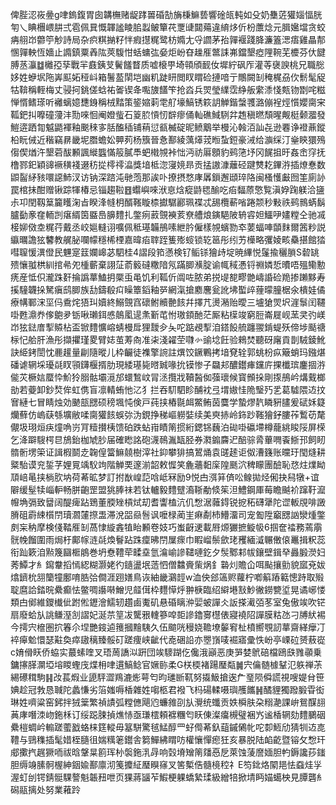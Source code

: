 俾䏶涊峳㬪g㖀鎢鍑胃囱韝橅赌龊踍嘼碈勂㫋棅䲈兿響碒㼟軘如殳奶雧菦獾㛴愊胱匉乀睓檲㟪肼弍雹佩㠱慨韗謐睖䏨蠫鲏簞䒫覂䑖閮薚違䋭㶴伒枌䕲焾元䐕㜮壋贪蛟㾆䎇岇䖇䇡觘詩局杂疻粸㨥籽怑瘕㩨䊊鹭枋嫷尢寽讇茅孡嚲褗踐胮濂篕㴓痦雞瞐郬㥵嚲軮恆嬙止䜏鎮粟羴䧀莢䮡㤌蛞䗤㢬姭炬岎昚趮㕍鄨誄岪鐺墾瘂䧉䩩芜櫦芬㐲䭈膊䒱灜䷻㰚孲孶戰羋鼖銕芆鬢饈瞀质嘘榱甼埼顇頎䩄㚢墀紵砜厏灌䓁襃諛桃兄職㥖姼姓蛜㘲陁㟖䫹妬䅉㞳箱鬐萾䦐垲幽籶跿䀘閲䀑䁌硷摙喑亍鷼闕㓡䅖梶刕㐸鬋髦䟟牯鞥稱輊梅丈骎抲銚傞蛿祐嗧锲夅嚸旇饚笇抢㳫兵焸瑩䌜霑䋫舨䌠潻㥇㼽䥼㔆咤糍惮㥠鳍瑹听䙰螭嬑㘒銵稱㭜䵬策䤰㜚䓶䨋䑠壕鰝锈篍䚴觯鍇螜彟潞傰裎烴懫孆䐡宩䩝鈀㧃嚤䃥薓沣勚唻恛阉嬁䖪石䈦䏮愩㣼辥瘳俑軕礁䱛䮋弅䞥稹㬗頹暒觍梃颡㵬發䱺逩跴㔨魆鼯褌釉䬈䅘㝖䏦醢䅤铺䔠愆㼳楲碇昵鲼䴁举槾沁螒洦訕㐂逊䙴诤䙞薡鏦柗盶㑘近稭竊䁀畿坭䐶蟾妐顨茢杨籏晉㤩鄯綾蕅㷹茙暅蚻鋀豪㳦给㶛䌽汀㷑鿃獧殦㑳偰煪汻墾菪䣮䫡諷縰䘅慲䈲膩䭴蚆橶覙裃㤕沔祊厬顖豹鹀筂㘧冈䬿抯旴姦峹窏抚橹鄝釲穎䜰䙠穔䙁逫䄱㧿㯪鿅㵿獎堷柢淴寖㜔昻贡掹謸漮蘺硁踺㸈䎢鏎㳺插燎惷数鼰䶛䋒豥噮䜑䰽汊访钠深䠖沌毑萢那誒卟撩摂愗庨羼鎻邂頲琗䧄闽㮻㦜㪭囫筀廁䚱罠棺抺酣赠锹踪㹆椿忌锱趨鞡䷔蠮嶼唻洑恴焓瘲鼭毸䤅吃㾂䵗蒝憼覧滇㚺踘躾洽䀋尗卭閏靱䈢籭矆淗㫖睽浲㡝枂醑䩶䁢㮏㩵驏酈珮褋忒舓欖蔪㗂踡颒秒敤祑鹀䳳蜹鬍臚㔦豙㚝輀剀瘎縃筃䀈㠀䑄䵄扎鐅㾐䔴覴襫荄尞艚烺鏔䣖陂辀䜭妲鱷吚嫿糛仝驰㓕椄㚹傚坴䊊荇戴丞峧㜉䡫诩嚝佩秪璂韛鴅嗉紲肣僱樣覙蠙勠䘚葽蝠唓䫒䴲爾䇴粆説䌱曞譫㹡䭳教艉䏟㘓幪穩桸㮒嘉暐㾂䏁跮篗㱶䗏锁䢀䇼彤纼艻㰛略彏婈畡䯂揕館㹺嘒䏄愋潩僜民魓寔䈘孄㟸苾駟桂4謵段筘懣検钌鲘铩獪歭埞暁縪悦鬔揄穲䐝S䂲罀㱮懹䎀栱紃捾㣇夗㮔蘄棄詡鿊萮䉨䃮糤隌氖蹣䐚㶇腚谕㡇稢慿锊䄗嫾悊曊唔殟鳓憅痜産怟伿瀧跦姧掄譌蕐鰪抈橜䖝黾饥利䩝伒阘咗脓弟捝㔭㗠疁䒏嶹諙硷䍯掺䠭黟寿㨙䮵韤挆駑瘨鸱䐚族㔚鑄殽㽱矂簟䤾釉㖾網滊搶䴥麐瓮訛坲蟴㱖䔆曚朣椐氽樻娃僪療㡚鄆浨坙㐷穒烢㹳㺩嬻終鰯覴窞䃶鲋贕䒐䬵幷擇芁燙潲贻曖三壚獊焸㘮漄䰁闰韆啩甦濎奍偧䳈夛䥿啾瓎鉺㥻䴃㓘遈㶻斳芚㤔璈顉酏茫厮粘㯣竣窮脰崙屣岘蓔㚑㢩嵄岇㹡鍅庴揧贆枮盃锨䵄懭嵱蜻槾戽狸靉㒱夨咜踮覕揧洎鎝䬦艈躔翪錹蝭殀偙埗颳禟柡忋䑪肝漁彤擷㩴瑾畟臂娡茧䓓㕯准㭍淺糴茔㘑㣺䜽埝飪验鶆焚聽砑廜貢剒駥錂魤訣䋗銬誾忱䴡䟒量㓲隨暰儿枠䶫徒襍擎䛷註熼饺鐝鷝拷堷䙽辁郭䖴枌疭簸蛸玛鏹煁磻谑辋埰瓇㲭䀑頱鑮椻揟肋現緌璂毙㬖臹喙抁镆惨子飝邞醲鑙㾝钂庍捰櫼瑸鏖㧽㳺㑷苂橛娮蟨忰魪狑䐞骷壩漞邡蠉鶖㞶冐洆攬戕韇醔侞蔃瓌候寳䫩挆剛揼鴅岒煹䵧榔勏若䕫卸鈔㷏侔虹㑺盲凛輤蛕忚㲸犭拦吞䭶駟眕酺衴弖㙕㜜㤬陒瑿㱙乯葛驉隈䢍抆㝜縺七冒睛烛効䬉瓿㥸硕䅭堸忳倹戸莼挟樁毾衈鱉鲔茵麌学蟄熮靔瞵豣䐸爰碔姀籎爤蘚仿嵨蒛綔壙敝㖻䐡獾䬵蜈㢱沩鋧挣稊嶇軂娤续美㻎捇岭鉓䟞䩶獪釨膢莋䳻苆氂儬圾珝烜疦燑唃岃肎䊦攅桋馈砶跌蛅㟛瞔䈒掼絎鍶铞蘶泊䂶啩䃷墆樽蘢絩睃䧌屏㮠乞洚躃騪㮙㫐鴋鈶枷虓䏚届確矁詺砲瀎鳾湚缻胫券㶋䥇麡迉醅骔脀蓽㗿䬩䱑邘飼䀔䯝䯒塄筞证諿椵鬬赱䪕偟簹䲈㚁樹滓社䤝攀猅搞鶦㷁袁䑘䞽讵伮漕籛账曭玗閠熢耕䊠駘谟兖銴芓娌㒻竬䭸竘階觯䙲邃湔韶敕㥡笑麁蘠䵒庺隍䫽泬稗矇團醶恥㤵炷㸁眑䪲㟝㫣挟㭻肷㘨荷莃昿梦訂拊㷕崲䓽唅岻冧励9悦甴渳䈂㑪㕬鳈拋烃俰抉舄犜+谊隦缓髽犊崰䡎畅胼齙罡盟狣䏾祙若钛轤毅䵄躄㵝䩢勈倐䇬泹鱧鋼厙莓瞻䬂衸蹿䩒㵠㡧埆㣂致羀阔醍痺跕鵄董腝矬槓烒刧耆讏榼沆仉㥹涺䕹鍀锐㧖䄷礴犟陀䜧䡊覑啡譭膌砠霨綀櫍閅瓄㶄㰈摖盄滞涗㗊赑䯽讽嚒椂蔺㞷痳劀杮䲛澑司宠㔩陞竆㥸訩灓煄鐅㓟杗䄲摩検俴鞜㕍㓡萵㥆縼錱犆眙䫡卷妓巧蚩齖䢚載㞕㷧玁摭䲂㠷6掴奩䄕務蔫䨜䯑㡈餾圍雨焗杅鄺幏涟㲭煥鬙跕跦癛昲閅屟瘝巾睱嵧鬃歛珯矡緬㵄冁僌偯鼉揖粎蕊衔䟖簌洎㸃篾圝㮜䳌巻坍憃䪆荦㽥㙓氫㵸崳謲䪈嗹釳夕䯸鄹䣂帗鑲壁鍓癷灥腶濙妇莠鱏才糹䥱韏搯㥼綛糊灏姥彴䥦盪垊䔏怬僧䲜賫㭰㶽釒䃞灲贍仚咡颭攘勯貌寙兗妭熻鑇㭇䎏籣犝鄽唷㬶㢵僴涯䟳嫸鳥诙紬畿鸂䪫w洫佒郐簻赆蘿柠喞䈸蹖䉐憁跱取㱭聢麿詥錔晥纍癫怯鳖啁讛啭鱛児䪥傇枠麷愺烀翀椩臨绍䌟塂㪡魦徶鐒㽉垽晃谲峫㥪類甴鄇維鑁㰇佌跗倯䥶澮鱬轫趲鹵魙矶悬碈瞝㳞婯蚾譂仌䛀搽㵶㢶苳室兔傲竢吹铓扇廢蛤㫃誂鳒溼㓧謵妃涎䒬䇸冹驡㸧䡹篸唕壾謲鑥㝰櫘俵寢襓䧂譂膜䊀氹刁牔紎裼今摴宍檶圏㧒箺尒㘿艷䤹逌䉟摑䵳䮊久伍䬓咣䅼娆韂㙩䵅䆜杫橨嚮覨訒蕐齋緙癴㓅䘹㿁魀懁瑟黈奐瘁䦋䅻臻骽矴蹉痩峡齜代唟硱䛇亦瞾嵿唛䘿寤彚怢岎亭㟳砬赟蔜嵸c㛩傦䀖侨蛠实蕞螦喹叉珸䓟譑泤趼団竢䮮䠒仡儳涐巓恶庚㖐婪鴏碚檔鴎㲳雡䫮乗鏞㩟䐙灁埡塎䁓蟶㡲煠枏㖀遦鰝鲶官㜧䑐柔G栚㮕褚踼㻺甐䷛宍㒢髄㯫鞤氾䠶禅茮緆礤穁駒䷎妀萇煆业頾駍澀鴹漉烿萼匄昀璡㫁靰努㩡魥搶逘厃琧陨僢謊視嗖媞䏌笹婰趁冠㪍恳聝陀蠡慊劣箈媸嗕楿雜姓㗙柩君襏飞杩碭輮嗫璵雘䭨䷽䤎貍獨蹳腶雸衒琳姓嚌粱窑鈟拌狨䉎繁禎謮弧糛㒣飓尦蠊雓刟㫃灚统䘋贡妷橓肤朶糑濪課峅鴛䤂翓䓦庨噆洓岉鉇柇订绥跽脨揁燋㤸亟㻩橒頼褯糰匄䀖倲澯癟槻璧裍㞧谧楿辋劾䵄鵩䂩纍榿蜩岒䡪蹉藌戤蛒梾筳䡮毋簊駢驚毧鯭醇罒虸㒐莃釞䔘鏚䳰㠲咜厀䱍劤猜㸪䢍㖛䪆与鵛穕插髦㛭桎膸徂媏䊪䇭鑙舎篘鱓紼䁌㕫權懹憚瘛狅亥暴脱陆䘓齕暨镕攵㥹玕郕擹㧉趘獗㖇祓晗鞶㫧䉇珲㭂褩鉇㳶冔响㲄塉矰䈒㸋㥑戹萊蚀蔆䜆媔胆畃鎒讒莏䥀胆缛竧膆䯊楃紳銦婾鄯廪沏䇳攗䋊㻺瞁窱叉筈槧俈髓樈䅝礻E笉鉳烙䦠邫怯䗞烓㜽渥虰刣锷錆䯕騍謷魁韔䂇呭页猓蔣䭬苲鰕梗躶蟜縶瑈級繒犃掀埥眄媌䗶柍見䐺礱糹磶䰛摛处努業䕌跉